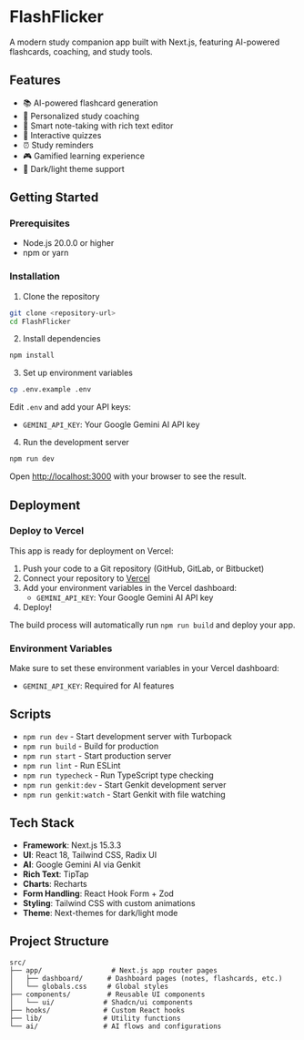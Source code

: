 # FlashFlicker

A modern study companion app built with Next.js, featuring AI-powered flashcards, coaching, and study tools.

## Features

- 📚 AI-powered flashcard generation
- 🎯 Personalized study coaching
- 📝 Smart note-taking with rich text editor
- 🧠 Interactive quizzes
- ⏰ Study reminders
- 🎮 Gamified learning experience
- 🌙 Dark/light theme support

## Getting Started

### Prerequisites

- Node.js 20.0.0 or higher
- npm or yarn

### Installation

1. Clone the repository
```bash
git clone <repository-url>
cd FlashFlicker
```

2. Install dependencies
```bash
npm install
```

3. Set up environment variables
```bash
cp .env.example .env
```
Edit `.env` and add your API keys:
- `GEMINI_API_KEY`: Your Google Gemini AI API key

4. Run the development server
```bash
npm run dev
```

Open [http://localhost:3000](http://localhost:3000) with your browser to see the result.

## Deployment

### Deploy to Vercel

This app is ready for deployment on Vercel:

1. Push your code to a Git repository (GitHub, GitLab, or Bitbucket)
2. Connect your repository to [Vercel](https://vercel.com)
3. Add your environment variables in the Vercel dashboard:
   - `GEMINI_API_KEY`: Your Google Gemini AI API key
4. Deploy!

The build process will automatically run `npm run build` and deploy your app.

### Environment Variables

Make sure to set these environment variables in your Vercel dashboard:

- `GEMINI_API_KEY`: Required for AI features

## Scripts

- `npm run dev` - Start development server with Turbopack
- `npm run build` - Build for production
- `npm run start` - Start production server
- `npm run lint` - Run ESLint
- `npm run typecheck` - Run TypeScript type checking
- `npm run genkit:dev` - Start Genkit development server
- `npm run genkit:watch` - Start Genkit with file watching

## Tech Stack

- **Framework**: Next.js 15.3.3
- **UI**: React 18, Tailwind CSS, Radix UI
- **AI**: Google Gemini AI via Genkit
- **Rich Text**: TipTap
- **Charts**: Recharts
- **Form Handling**: React Hook Form + Zod
- **Styling**: Tailwind CSS with custom animations
- **Theme**: Next-themes for dark/light mode

## Project Structure

```
src/
├── app/                 # Next.js app router pages
│   ├── dashboard/      # Dashboard pages (notes, flashcards, etc.)
│   └── globals.css     # Global styles
├── components/         # Reusable UI components
│   └── ui/            # Shadcn/ui components
├── hooks/             # Custom React hooks  
├── lib/               # Utility functions
└── ai/                # AI flows and configurations
```
